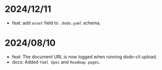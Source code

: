 # 2024/12/11
* feat: add `asset` field to `.dodo.yaml` schema. 

# 2024/08/10
* feat: The document URL is now logged when running dodo-cli upload.
* docs: Added `Yaml Spec` and `Roadmap pages`.